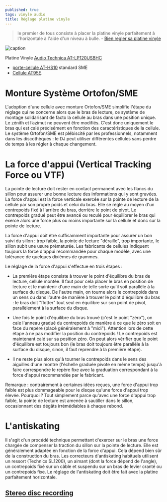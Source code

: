 ```yaml
---
published: true
tags: vinyle audio
title: Réglage platine vinyle
---
```

> le premier de tous consiste à placer la platine vinyle parfaitement à l'horizontale à l'aide d'un niveau à bulle. - [Bien regler sa platine vinyle](https://www.son-video.com/guide/bien-regler-sa-platine-vinyle)

![caption](/images/platine-skull.jpg)

Platine Vinyle [Audio Technica AT-LP120USBHC](https://www.amazon.fr/Audio-Technica-AT-LP120USBHC-Platine-vinyle-entra%C3%AEnement/dp/B00QKP5UFO/ref=sr_1_1?s=electronics&ie=UTF8&qid=1509296235&sr=1-1&keywords=AT-LP120USBHC)

- [porte-cellule AT-HS10](https://www.son-video.com/article/portes-cellule/audio-technica/at-hs10) standard SME
- [Cellule AT95E](https://www.son-video.com/article/cellules-hi-fi/audio-technica/at95e).

# Monture Système Ortofon/SME

L'adoption d'une cellule avec monture Ortofon/SME simplifie l'étape du réglage qui ne concerne alors que le bras de lecture, ce système de montage solidarisant de facto la cellule au bras dans une position unique. Le zénith et l’azimut ne peuvent être modifiés. C'est donc uniquement le bras qui est calé précisément en fonction des caractéristiques de la cellule. Le système Ortofon/SME est plébiscité par les professionnels, notamment dans les discothèques : le DJ peut utiliser différentes cellules sans perdre de temps à les régler à chaque changement.

# La force d'appui (Vertical Tracking Force ou VTF)

La pointe de lecture doit rester en contact permanent avec les flancs du sillon pour assurer une bonne lecture des informations qui y sont gravées. La force d'appui est la force verticale exercée sur la pointe de lecture de la cellule par son propre poids et celui du bras. Elle se règle au moyen d'un contrepoids fixé à l'arrière du bras, derrière le point de pivot. Le contrepoids gradué peut être avancé ou reculé pour équilibrer le bras qui exerce alors une force plus ou moins importante sur la cellule et donc sur la pointe de lecture.

La force d'appui doit être suffisamment importante pour assurer un bon suivi du sillon : trop faible, la pointe de lecture "déraille", trop importante, le sillon subit une usure prématurée. Les fabricants de cellules indiquent toujours la force d'appui recommandée pour chaque modèle, avec une tolérance de quelques dixièmes de grammes.

Le réglage de la force d'appui s'effectue en trois étapes :

- La première étape consiste à trouver le point d'équilibre du bras de lecture, cellule montée. Il faut pour cela placer le bras en position de lecture et le maintenir d'une main de telle sorte qu'il soit parallèle à la surface du disque. De l'autre main, on tourne alors le contrepoids dans un sens ou dans l'autre de manière à trouver le point d'équilibre du bras : le bras doit "flotter" tout seul en équilibre sur son point de pivot, parallèlement à la surface du disque.

- Une fois le point d'équilibre du bras trouvé (c'est le point "zéro"), on cale l'anneau gradué du contrepoids de manière à ce que le zéro soit en face du repère (placé généralement à "midi"). Attention lors de cette étape à ne pas modifier la position du contrepoids ! Le contrepoids est maintenant calé sur sa position zéro. On peut alors vérifier que le point d'équilibre est toujours bon (le bras doit toujours être parallèle à la surface du disque, sinon, il faut reprendre à la première étape).

- Il ne reste plus alors qu'à tourner le contrepoids dans le sens des aiguilles d'une montre (l'échelle graduée pivote en même temps) jusqu'à faire correspondre le repère fixe avec la graduation correspondant à la force d'appui recommandée par le fabricant.

Remarque : contrairement à certaines idées reçues, une force d'appui trop faible est plus dommageable pour le disque qu'une force d'appui trop élevée. Pourquoi ? Tout simplement parce qu'avec une force d'appui trop faible, la pointe de lecture est amenée à sautiller dans le sillon, occasionnant des dégâts irrémédiables à chaque rebond.

# L'antiskating

Il s'agit d'un procédé technique permettant d'exercer sur le bras une force chargée de compenser la traction du sillon sur la pointe de lecture. Elle est généralement adaptée en fonction de la force d'appui. Cela dépend bien sûr de la construction du bras. Les correcteurs d'antiskating habituels utilisent un ressort (Technics SL1200), un aimant (dont la force dépend de l'angle), un contrepoids fixé sur un câble et suspendu sur un bras de levier cranté ou un contrepoids fixe. Le réglage de l'antiskating doit être fait avec la platine parfaitement horizontale.

## [Stereo disc recording](https://www.vinylrecorder.com/stereo.html)

